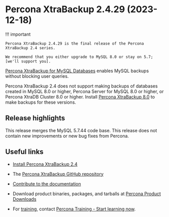 # Percona XtraBackup 2.4.29 (2023-12-18)

!!! important

    Percona XtraBackup 2.4.29 is the final release of the Percona XtraBackup 2.4 series.

    We recommend that you either upgrade to MySQL 8.0 or stay on 5.7; [we'll support you].

[Percona XtraBackup for MySQL Databases](https://www.percona.com/software/mysql-database/percona-xtrabackup) enables MySQL backups without blocking user queries.

Percona XtraBackup 2.4 does not support making backups of databases created in MySQL 8.0 or higher, Percona Server for MySQL 8.0 or higher, or Percona XtraDB Cluster 8.0 or higher. Install [Percona XtraBackup 8.0](https://docs.percona.com/percona-xtrabackup/8.0/installation.html) to make backups for these versions.

## Release highlights

This release merges the MySQL 5.7.44 code base. This release does not contain new improvements or new bug fixes from Percona.

## Useful links

* [Install Percona XtraBackup 2.4](..//..//installation.md)

* The [Percona XtraBackup GitHub repository](https://github.com/percona/percona-xtrabackup)

* [Contribute to the documentation](https://github.com/percona/pxb-docs/blob/8.0/contributing.md)

* Download product binaries, packages, and tarballs at [Percona Product Downloads](https://www.percona.com/downloads)

* For [training](https://www.percona.com/training), contact [Percona Training - Start learning now](https://learn.percona.com/contact-me).

[we'll support you]: https://www.percona.com/navigating-mysql-5-7-end-of-life